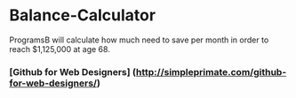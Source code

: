 # Balance-Calculator

ProgramsB will calculate how much need to save per month in order to reach $1,125,000 at age 68.  
### [Github for Web Designers] (http://simpleprimate.com/github-for-web-designers/)


